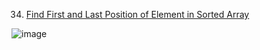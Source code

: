 34. [Find First and Last Position of Element in Sorted Array](https://leetcode.com/problems/find-first-and-last-position-of-element-in-sorted-array/description/?envType=study-plan-v2&envId=binary-search)

![image](https://github.com/zyalin459/Leetcode/assets/143965223/5e94c097-734a-42f7-a1d9-3477b7189a7c)

